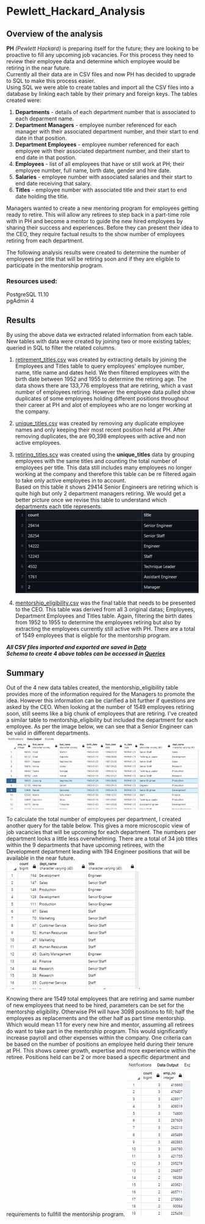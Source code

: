 # Pewlett_Hackard_Analysis


## Overview of the analysis

**PH** *(Pewlett Hackard)*  is preparing itself for the future; they are looking to be proactive to fill any upcoming job vacancies.  For this process they need to review their employee data and determine which employee would be retiring in the near future. <br>
Currently all their data are in CSV files and now PH has decided to upgrade to SQL to make this process easier. <br>
Using SQL we were able to create tables and import all the CSV files into a database by linking each table by their primary and foreign keys.  The tables created were:<br>

1.  **Departments** - details of each department number that is associated to each deparment name.<br>
2.  **Department Managers** - employee number referenced for each manager with their associated department number, and their start to end date in that position. <br>
3.  **Department Employees** - employee number referenced for each employee with their associated department number, and their start to end date in that postion.<br>
4.  **Employees** - list of all employees that have or still work at PH; their employee number, full name, birth date, gender and hire date. <br>
5.  **Salaries** - employee number with associated salaries and their start to end date receiving that salary. <br>
6.  **Titles** - employee number with associated title and their start to end date holding the title.  <br>

Managers wanted to create a new mentoring program for employees getting ready to retire. This will allow any retirees to step back in a part-time role with in PH and become a mentor to guide the new hired employees by sharing their success and experiences.  Before they can present their idea to the CEO, they require factual results to the show number of employees retiring from each department.

The following analysis results were created to determine the number of employees per title that will be retiring soon and if they are eligible to participate in the mentorship program.

### Resources used: <br>
PostgreSQL 11.10<br>
pgAdmin 4<br>



## Results

By using the above data we extracted related information from each table. New tables with data were created by joining two or more existing tables; queried in SQL to filter the related columns.

1.  [retirement_titles.csv](https://github.com/taranahassan/Pewlett_Hackard_Analysis/blob/main/Data/retirement_titles.csv) was created by extracting details by joining the Employees and Titles table to query employees' employee number, name, title name and dates held.  We then filtered employees with the birth date between 1952 and 1955 to determine the retiring age.  The data shows there are 133,776 employess that are retiring, which a vast number of employees retiring.  However the employee data pulled show duplicates of some employees holding different positions throughout their career at PH and alot of employees who are no longer working at the company.

2.  [unique_titles.csv](https://github.com/taranahassan/Pewlett_Hackard_Analysis/blob/main/Data/unique_titles.csv) was created by removing any duplicate employee names and only keeping their most recent position held at PH.  After removing duplicates, the are 90,398 employees with active and non active employees.  

3.  [retiring_titles.scv](https://github.com/taranahassan/Pewlett_Hackard_Analysis/blob/main/Data/retiring_titles.csv) was created using the **unique_titles** data by grouping employees with the same titles and counting the total number of employees per title. This data still includes many employees no longer working at the company and therefore this table can be re filtered again to take only active employees in to account.<br>
Based on this table it shows 29414 Senior Engineers are retiring which is quite high but only 2 department managers retiring.  We would get a better picture once we revise this table to understand which departments each title represents.<br>
![Total_employees_per_title](https://github.com/taranahassan/Pewlett_Hackard_Analysis/blob/main/Images/Total_employees_per_title.png?raw=true)<br>

4.  [mentorship_eligibility.csv](https://github.com/taranahassan/Pewlett_Hackard_Analysis/blob/main/Data/mentorship_eligibility.csv) was the final table that needs to be presented to the CEO.  This table was derived from all 3 original datas; Employees, Department Employees and Titles table.  Again, filtering the birth dates from 1952 to 1955 to determine the employees retiring but also by extracting the employees currently still active with PH.  There are a total of 1549 employees that is eligble for the mentorship program.  

***All CSV files imported and exported are saved in [Data](https://github.com/taranahassan/Pewlett_Hackard_Analysis/tree/main/Data)***<br>
***Schema to create 4 above tables can be accessed in [Queries](https://github.com/taranahassan/Pewlett_Hackard_Analysis/tree/main/Queries)***<br>



## Summary

Out of the 4 new data tables created, the mentorship_eligibility table provides more of the information required for the Managers to promote the idea.  However this information can be clarified a bit further if questions are asked by the CEO.  When looking at the number of 1549 employees retiring soon, still seems like a big chunk of employees that are retiring.  I've created a similar table to mentorship_eligibility but included the department for each employee.  As per the image below, we can see that a Senior Engineer can be valid in different departments.<br>
![retirees_by_department](https://github.com/taranahassan/Pewlett_Hackard_Analysis/blob/main/Images/retirees_by_department.png?raw=true) <br>

To calculate the total number of employees per department, I created another query for the table below.  This gives a more microscopic view of job vacancies that will be upcoming for each department.  The numbers per department looks a little less overwhelming.   There are a total of 34 job titles within the 9 departments that have upcoming retirees, with the Development department leading with 194 Engineer positions that will be available in the near future.<br>
![total_per_dept](https://github.com/taranahassan/Pewlett_Hackard_Analysis/blob/main/Images/total_per_dept.png?raw=true). <br>

Knowing there are 1549 total employees that are retiring and same number of new employees that need to be hired, parameters can be set for the mentorship eligibility.  Otherwise PH will have 3098 positions to fill; half the employees as replacements and the other half as part time mentorship.  Which would mean 1:1 for every new hire and mentor, assuming all retirees do want to take part in the mentorship program.  This would significantly increase payroll and other expenses within the company.  One criteria can be based on the number of positions an employee held during their tenure at PH.  This shows career growth, expertise and more experience within the retiree.  Positions held can be 2 or more based a specific department and requirements to fullfill the mentorship program.
![number_positions_per_retiree](https://github.com/taranahassan/Pewlett_Hackard_Analysis/blob/main/Images/number_positions_per_retiree.png?raw=true)

